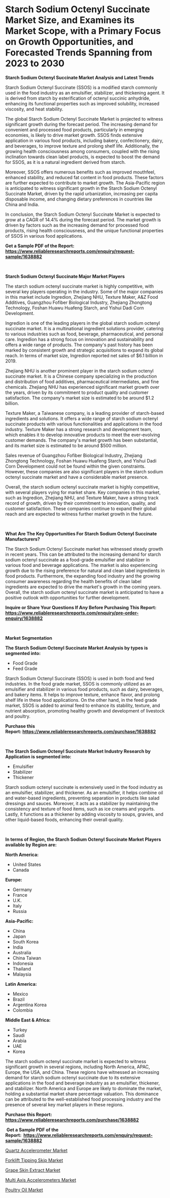 <p><h1>Starch Sodium Octenyl Succinate Market Size, and Examines its Market Scope, with a Primary Focus on Growth Opportunities, and Forecasted Trends Spanning from 2023 to 2030</h1></p><p><strong>Starch Sodium Octenyl Succinate Market Analysis and Latest Trends</strong></p>
<p><p>Starch Sodium Octenyl Succinate (SSOS) is a modified starch commonly used in the food industry as an emulsifier, stabilizer, and thickening agent. It is derived from starch by esterification of octenyl succinic anhydride, enhancing its functional properties such as improved solubility, increased viscosity, and heat stability.</p><p>The global Starch Sodium Octenyl Succinate Market is projected to witness significant growth during the forecast period. The increasing demand for convenient and processed food products, particularly in emerging economies, is likely to drive market growth. SSOS finds extensive application in various food products, including bakery, confectionery, dairy, and beverages, to improve texture and prolong shelf life. Additionally, the growing health consciousness among consumers, coupled with the rising inclination towards clean label products, is expected to boost the demand for SSOS, as it is a natural ingredient derived from starch.</p><p>Moreover, SSOS offers numerous benefits such as improved mouthfeel, enhanced stability, and reduced fat content in food products. These factors are further expected to contribute to market growth. The Asia-Pacific region is anticipated to witness significant growth in the Starch Sodium Octenyl Succinate Market, driven by the rapid urbanization, increasing per capita disposable income, and changing dietary preferences in countries like China and India.</p><p>In conclusion, the Starch Sodium Octenyl Succinate Market is expected to grow at a CAGR of 14.4% during the forecast period. The market growth is driven by factors such as the increasing demand for processed food products, rising health consciousness, and the unique functional properties of SSOS in various food applications.</p></p>
<p><strong>Get a Sample PDF of the Report:&nbsp; <a href="https://www.reliableresearchreports.com/enquiry/request-sample/1638882">https://www.reliableresearchreports.com/enquiry/request-sample/1638882</a></strong></p>
<p>&nbsp;</p>
<p><strong>Starch Sodium Octenyl Succinate Major Market Players</strong></p>
<p><p>The starch sodium octenyl succinate market is highly competitive, with several key players operating in the industry. Some of the major companies in this market include Ingredion, Zhejiang NHU, Texture Maker, A&Z Food Additives, Guangzhou Fofiber Biological Industry, Zhejiang Zhongtong Technology, Foshan Huawu Huafeng Starch, and Yishui Dadi Corn Development.</p><p>Ingredion is one of the leading players in the global starch sodium octenyl succinate market. It is a multinational ingredient solutions provider, catering to various industries such as food, beverage, pharmaceutical, and personal care. Ingredion has a strong focus on innovation and sustainability and offers a wide range of products. The company's past history has been marked by consistent growth and strategic acquisitions to expand its global reach. In terms of market size, Ingredion reported net sales of $6.1 billion in 2019.</p><p>Zhejiang NHU is another prominent player in the starch sodium octenyl succinate market. It is a Chinese company specializing in the production and distribution of food additives, pharmaceutical intermediates, and fine chemicals. Zhejiang NHU has experienced significant market growth over the years, driven by its commitment to product quality and customer satisfaction. The company's market size is estimated to be around $1.2 billion.</p><p>Texture Maker, a Taiwanese company, is a leading provider of starch-based ingredients and solutions. It offers a wide range of starch sodium octenyl succinate products with various functionalities and applications in the food industry. Texture Maker has a strong research and development team, which enables it to develop innovative products to meet the ever-evolving customer demands. The company's market growth has been substantial, and its market size is estimated to be around $500 million.</p><p>Sales revenue of Guangzhou Fofiber Biological Industry, Zhejiang Zhongtong Technology, Foshan Huawu Huafeng Starch, and Yishui Dadi Corn Development could not be found within the given constraints. However, these companies are also significant players in the starch sodium octenyl succinate market and have a considerable market presence.</p><p>Overall, the starch sodium octenyl succinate market is highly competitive, with several players vying for market share. Key companies in this market, such as Ingredion, Zhejiang NHU, and Texture Maker, have a strong track record of growth, driven by their commitment to innovation, quality, and customer satisfaction. These companies continue to expand their global reach and are expected to witness further market growth in the future.</p></p>
<p>&nbsp;</p>
<p><strong>What Are The Key Opportunities For Starch Sodium Octenyl Succinate Manufacturers?</strong></p>
<p><p>The Starch Sodium Octenyl Succinate market has witnessed steady growth in recent years. This can be attributed to the increasing demand for starch sodium octenyl succinate as a food-grade emulsifier and stabilizer in various food and beverage applications. The market is also experiencing growth due to the rising preference for natural and clean label ingredients in food products. Furthermore, the expanding food industry and the growing consumer awareness regarding the health benefits of clean label ingredients are expected to drive the market's growth in the coming years. Overall, the starch sodium octenyl succinate market is anticipated to have a positive outlook with opportunities for further development.</p></p>
<p><strong>Inquire or Share Your Questions If Any Before Purchasing This Report: <a href="https://www.reliableresearchreports.com/enquiry/pre-order-enquiry/1638882">https://www.reliableresearchreports.com/enquiry/pre-order-enquiry/1638882</a></strong></p>
<p>&nbsp;</p>
<p><strong>Market Segmentation</strong></p>
<p><strong>The Starch Sodium Octenyl Succinate Market Analysis by types is segmented into:</strong></p>
<p><ul><li>Food Grade</li><li>Feed Grade</li></ul></p>
<p><p>Starch Sodium Octenyl Succinate (SSOS) is used in both food and feed industries. In the food grade market, SSOS is commonly utilized as an emulsifier and stabilizer in various food products, such as dairy, beverages, and bakery items. It helps to improve texture, enhance flavor, and prolong shelf life in these food applications. On the other hand, in the feed grade market, SSOS is added to animal feed to enhance its stability, texture, and nutrient absorption, promoting healthy growth and development of livestock and poultry.</p></p>
<p><strong>Purchase this Report:&nbsp;<a href="https://www.reliableresearchreports.com/purchase/1638882">https://www.reliableresearchreports.com/purchase/1638882</a></strong></p>
<p>&nbsp;</p>
<p><strong>The Starch Sodium Octenyl Succinate Market Industry Research by Application is segmented into:</strong></p>
<p><ul><li>Emulsifier</li><li>Stabilizer</li><li>Thickener</li></ul></p>
<p><p>Starch sodium octenyl succinate is extensively used in the food industry as an emulsifier, stabilizer, and thickener. As an emulsifier, it helps combine oil and water-based ingredients, preventing separation in products like salad dressings and sauces. Moreover, it acts as a stabilizer by maintaining the consistency and texture of food items, such as ice creams and yogurts. Lastly, it functions as a thickener by adding viscosity to soups, gravies, and other liquid-based foods, enhancing their overall quality.</p></p>
<p>&nbsp;</p>
<p><strong>In terms of Region, the Starch Sodium Octenyl Succinate Market Players available by Region are:</strong></p>
<p>
    <p> <strong> North America: </strong>
        <ul>
            <li>United States</li>
            <li>Canada</li>
        </ul>
        </p> 
    <p> <strong> Europe: </strong>
        <ul>
            <li>Germany</li>
            <li>France</li>
            <li>U.K.</li>
            <li>Italy</li>
            <li>Russia</li>
        </ul>
        </p> 
    <p> <strong> Asia-Pacific: </strong>
        <ul>
            <li>China</li>
            <li>Japan</li>
            <li>South Korea</li>
            <li>India</li>
            <li>Australia</li>
            <li>China Taiwan</li>
            <li>Indonesia</li>
            <li>Thailand</li>
            <li>Malaysia</li>
        </ul>
        </p> 
    <p> <strong> Latin America: </strong>
        <ul>
            <li>Mexico</li>
            <li>Brazil</li>
            <li>Argentina Korea</li>
            <li>Colombia</li>
        </ul>
        </p> 
    <p> <strong> Middle East & Africa: </strong>
        <ul>
            <li>Turkey</li>
            <li>Saudi</li>
            <li>Arabia</li>
            <li>UAE</li>
            <li>Korea</li>
        </ul>
    </p>
    </p>
<p><p>The starch sodium octenyl succinate market is expected to witness significant growth in several regions, including North America, APAC, Europe, the USA, and China. These regions have witnessed an increasing demand for starch sodium octenyl succinate due to its extensive applications in the food and beverage industry as an emulsifier, thickener, and stabilizer. North America and Europe are likely to dominate the market, holding a substantial market share percentage valuation. This dominance can be attributed to the well-established food processing industry and the presence of several key market players in these regions.</p></p>
<p><strong>Purchase this Report: <a href="https://www.reliableresearchreports.com/purchase/1638882">https://www.reliableresearchreports.com/purchase/1638882</a></strong></p>
<p>&nbsp;<strong>Get a Sample PDF of the Report:&nbsp;&nbsp;<a href="https://www.reliableresearchreports.com/enquiry/request-sample/1638882">https://www.reliableresearchreports.com/enquiry/request-sample/1638882</a></strong></p>
<p><strong></strong></p>
<p><p><a href="https://medium.com/@grayceyundt1913/quartz-accelerometer-market-size-cagr-trends-2024-2030-1ce1e2d96e5f">Quartz Accelerometer Market</a></p><p><a href="https://medium.com/@jalenmurphy48/forklift-tipping-skip-market-analysis-and-sze-forecasted-for-period-from-2023-to-2030-a8e85dca12e4">Forklift Tipping Skip Market</a></p><p><a href="https://github.com/luckyshygirl/Market-Research-Report-List-1/blob/main/grape-skin-extract-market.md">Grape Skin Extract Market</a></p><p><a href="https://medium.com/@orinsmitham1985/multi-axis-accelerometers-market-comprehensive-assessment-by-type-application-and-geography-f00e713aae21">Multi Axis Accelerometers Market</a></p><p><a href="https://github.com/gdfhhhj/Market-Research-Report-List-1/blob/main/poultry-oil-market.md">Poultry Oil Market</a></p></p>